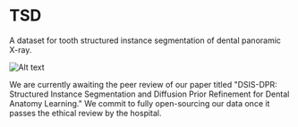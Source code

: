 # TSD
A dataset for tooth structured instance segmentation of dental panoramic X-ray.

![Alt text](dsis-dpr.gif)

We are currently awaiting the peer review of our paper titled "DSIS-DPR: Structured Instance Segmentation and Diffusion Prior Refinement for Dental Anatomy Learning." We commit to fully open-sourcing our data once it passes the ethical review by the hospital.
